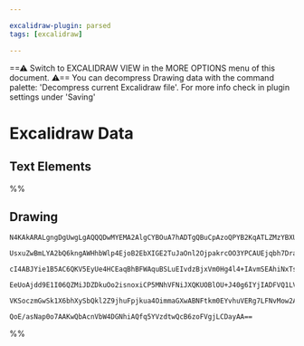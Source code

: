 ```yaml
---

excalidraw-plugin: parsed
tags: [excalidraw]

---
```

==⚠  Switch to EXCALIDRAW VIEW in the MORE OPTIONS menu of this document. ⚠== You can decompress Drawing data with the command palette: 'Decompress current Excalidraw file'. For more info check in plugin settings under 'Saving'


# Excalidraw Data
## Text Elements
%%
## Drawing
```compressed-json
N4KAkARALgngDgUwgLgAQQQDwMYEMA2AlgCYBOuA7hADTgQBuCpAzoQPYB2KqATLZMzYBXUtiRoIACyhQ4zZAHoFAc0JRJQgEYA6bGwC2CgF7N6hbEcK4OCtptbErHALRY8RMpWdx8Q1TdIEfARcZgRmBShcZQUebTiARgAGGjoghH0EDihmbgBtcDBQMBKIEm4IACkoHgBBAFUhSQSATgB5AA4ARyEAUQANAH1cAFYAWQB1BNSSyFhECqCiOSR+

UsxuZwBmLYA2bQ6kngAWHhbWlp4EjoB2EbXIGE2TuJaOnl2OjpakrcOO3YPCAUEjqbh7DraO5AyQIQjKaTgt7xBKnXZbc67JIJEaAwqQazKYLcJJA5hQUhsADWCAAwmx8GxSBUAMQJBDs9kzUqaXDYKnKSlCDjEemM5kSCnWZhwXCBbLcyAAM0I+HwAGVYMSJIIPIqIOTKTSJqDJNw+PiDRTqQhNTBtehdeUgUKERxwrk0AkgWxZdg1E8vUlSZbB

cI4ABJYie1B5AC6QKV5EyUe4HCEaqBhBFWAquBSLuEIvdzBjxVm0Hg4l4+IAvmSEAhiNxTsdgy0fiGK4wWOwuGgeBbu0xWJwAHKcMTcZLvL57JLHLPMAAi6SgTe4SoIYSBmiLxF6wUy2Rj6czlqEcGIuHXza9N0HN2OOI6fzbQKIHCpaYz+A/bH5Dc0C3fAwkKWtwATOhcDgOBNRvaty2gWFMgqIgESgbkGEIBAKAAIT5AUhRFMUmVZJUKMorDsB

EeUoAjdd9E1I06QZMiJDZDkuOo2isnoxiCP5MNhVFNiJXQKUOBlOU+J40g6IYjIADFVQ1LVqwNBlnUKCAaPkvjFKY61jVNc01l03jskM5ibTtB1NL1cy9IUxiACVhDdD1pycyz+IyNo/QDadgx8/SrMYpTOCgJTcH0VVA1Qb0dOcgyIqi9VCCMaseC7SAUvCjIABUsCgWp0P7dBgiVTDQpcjJ4NIUr5LYChYVwO9UDPP9kt8wzehFWpmtakIOogO

VKSoczmGwSk1X6bhXySbQkl2Z9jhuFpjkua4OimmaGXwABNFtkm0EYvhuVERg7LFNvMow2AMbhy0gegCCEasEnA2rUoydyRJLGMIGI5tzMFEgMqyn9z1KcHRPFZ7LTwhlRpZWkWnR9GlKU/VXIQZQMzlVlemXEmSexiBvp6sKoBsmkAqgPtT1/cy4ECMxhGYABxUgIcy6suvMpNYoQPGc15jhlERisslwTRgg6ikPqBbBlm4JWECBDgRfV0hlctY

QoE/asNap0o7AAKwQbAcnVbW4DGNhiAQfq5YVzdtwQcB6zoFVgjLCDayAA==
```
%%